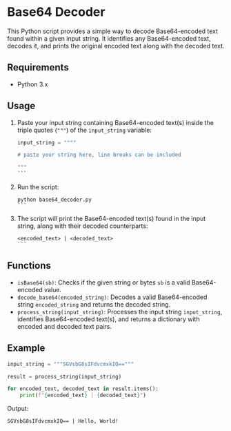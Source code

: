 # Base64 Decoder

This Python script provides a simple way to decode Base64-encoded text found within a given input string. It identifies any Base64-encoded text, decodes it, and prints the original encoded text along with the decoded text.

## Requirements

- Python 3.x

## Usage

1. Paste your input string containing Base64-encoded text(s) inside the triple quotes (`"""`) of the `input_string` variable:

   ````python
   input_string = """"

   # paste your string here, line breaks can be included

   """
   ```

2. Run the script:

   ````
   python base64_decoder.py
   ```

3. The script will print the Base64-encoded text(s) found in the input string, along with their decoded counterparts:

   ````
   <encoded_text> | <decoded_text>
   ```

## Functions

- `isBase64(sb)`: Checks if the given string or bytes `sb` is a valid Base64-encoded value.
- `decode_base64(encoded_string)`: Decodes a valid Base64-encoded string `encoded_string` and returns the decoded string.
- `process_string(input_string)`: Processes the input string `input_string`, identifies Base64-encoded text(s), and returns a dictionary with encoded and decoded text pairs.

## Example

```python
input_string = """SGVsbG8sIFdvcmxkIQ=="""

result = process_string(input_string)

for encoded_text, decoded_text in result.items():
    print(f"{encoded_text} | {decoded_text}")
```

Output:

```
SGVsbG8sIFdvcmxkIQ== | Hello, World!
```
